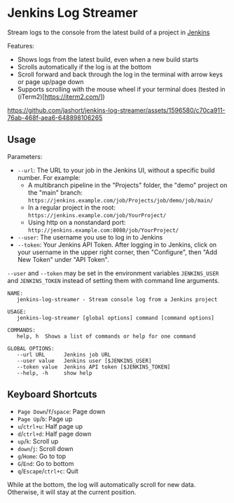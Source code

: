 # Jenkins Log Streamer
Stream logs to the console from the latest build of a project in [Jenkins](https://jenkins.io)

Features:
- Shows logs from the latest build, even when a new build starts
- Scrolls automatically if the log is at the bottom
- Scroll forward and back through the log in the terminal with arrow keys or page up/page down
- Supports scrolling with the mouse wheel if your terminal does (tested in (iTerm2)[https://iterm2.com/])

https://github.com/jashort/jenkins-log-streamer/assets/1596580/c70ca911-76ab-468f-aea6-648898106265


## Usage

Parameters:

- `--url`: The URL to your job in the Jenkins UI, without a specific build number. For example:
  - A multibranch pipeline in the "Projects" folder, the "demo" project on the "main" branch: `https://jenkins.example.com/job/Projects/job/demo/job/main/`
  - In a regular project in the root: `https://jenkins.example.com/job/YourProject/`
  - Using http on a nonstandard port: `http://jenkins.example.com:8080/job/YourProject/`
- `--user`: The username you use to log in to Jenkins
- `--token`: Your Jenkins API Token. After logging in to Jenkins, click on your username in the upper right corner, 
             then "Configure", then "Add New Token" under "API Token".

`--user` and `--token` may be set in the environment variables `JENKINS_USER` and `JENKINS_TOKEN` instead of setting
them with command line arguments.

```shell
NAME:
   jenkins-log-streamer - Stream console log from a Jenkins project

USAGE:
   jenkins-log-streamer [global options] command [command options]

COMMANDS:
   help, h  Shows a list of commands or help for one command

GLOBAL OPTIONS:
   --url URL      Jenkins job URL
   --user value   Jenkins user [$JENKINS_USER]
   --token value  Jenkins API token [$JENKINS_TOKEN]
   --help, -h     show help
```

## Keyboard Shortcuts
- `Page Down`/`f`/`space`: Page down
- `Page Up`/`b`: Page up
- `u`/`ctrl+u`: Half page up
- `d`/`ctrl+d`: Half page down
- `up`/`k`: Scroll up
- `down`/`j`: Scroll down
- `g`/`Home`: Go to top
- `G`/`End`: Go to bottom
- `q`/`Escape`/`ctrl+c`: Quit

While at the bottom, the log will automatically scroll for new data. Otherwise, it will stay at the current position.
